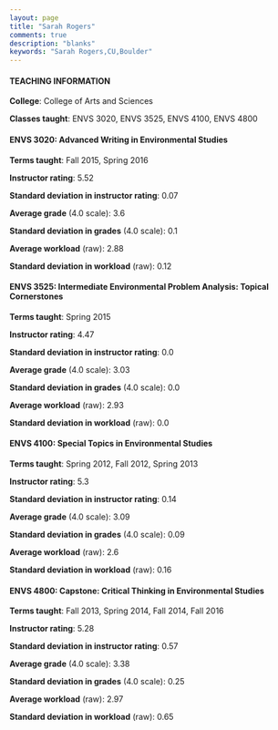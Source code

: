```yaml
---
layout: page
title: "Sarah Rogers" 
comments: true
description: "blanks"
keywords: "Sarah Rogers,CU,Boulder"
---
```

<head>
<script src="https://ajax.googleapis.com/ajax/libs/jquery/2.1.3/jquery.min.js"></script>
<script src="https://dl.dropboxusercontent.com/s/pc42nxpaw1ea4o9/highcharts.js?dl=0"></script>
<!-- <script src="../assets/js/highcharts.js"></script> -->
<style type="text/css">@font-face {
	font-family: "Bebas Neue";
	src: url(https://www.filehosting.org/file/details/544349/BebasNeue Regular.otf) format("opentype");
	}
	h1.Bebas { 
		font-family: "Bebas Neue", Verdana, Tahoma;
	}
</style>
</head>
	   
#### TEACHING INFORMATION

**College**: College of Arts and Sciences

**Classes taught**: ENVS 3020, ENVS 3525, ENVS 4100, ENVS 4800

#### ENVS 3020: Advanced Writing in Environmental Studies

**Terms taught**: Fall 2015, Spring 2016

**Instructor rating**: 5.52

**Standard deviation in instructor rating**: 0.07

**Average grade** (4.0 scale): 3.6

**Standard deviation in grades** (4.0 scale): 0.1

**Average workload** (raw): 2.88

**Standard deviation in workload** (raw): 0.12

#### ENVS 3525: Intermediate Environmental Problem Analysis: Topical Cornerstones

**Terms taught**: Spring 2015

**Instructor rating**: 4.47

**Standard deviation in instructor rating**: 0.0

**Average grade** (4.0 scale): 3.03

**Standard deviation in grades** (4.0 scale): 0.0

**Average workload** (raw): 2.93

**Standard deviation in workload** (raw): 0.0

#### ENVS 4100: Special Topics in Environmental Studies

**Terms taught**: Spring 2012, Fall 2012, Spring 2013

**Instructor rating**: 5.3

**Standard deviation in instructor rating**: 0.14

**Average grade** (4.0 scale): 3.09

**Standard deviation in grades** (4.0 scale): 0.09

**Average workload** (raw): 2.6

**Standard deviation in workload** (raw): 0.16

#### ENVS 4800: Capstone:  Critical Thinking in Environmental Studies

**Terms taught**: Fall 2013, Spring 2014, Fall 2014, Fall 2016

**Instructor rating**: 5.28

**Standard deviation in instructor rating**: 0.57

**Average grade** (4.0 scale): 3.38

**Standard deviation in grades** (4.0 scale): 0.25

**Average workload** (raw): 2.97

**Standard deviation in workload** (raw): 0.65

